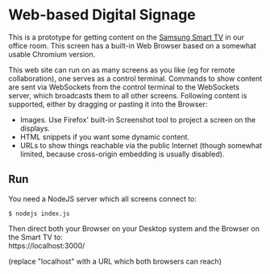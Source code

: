 Web-based Digital Signage
=========================

This is a prototype for getting content on the [Samsung Smart TV](https://developer.samsung.com/tv/develop/specifications/general-specifications)
in our office room. This screen has a built-in Web Browser based on a somewhat usable Chromium version.

This web site can run on as many screens as you like (eg for remote collaboration), one serves as a control terminal. Commands to show content are
sent via WebSockets from the control terminal to the WebSockets server, which broadcasts them to all other screens. Following content is supported, either by dragging or pasting it into the Browser:

* Images. Use Firefox' built-in Screenshot tool to project a screen on the displays.
* HTML snippets if you want some dynamic content.
* URLs to show things reachable via the public Internet (though somewhat limited, because cross-origin embedding is usually disabled).

Run
---

You need a NodeJS server which all screens connect to:

```$ nodejs index.js```

Then direct both your Browser on your Desktop system and the Browser on the Smart TV to:\
https://localhost:3000/

(replace "localhost" with a URL which both browsers can reach)